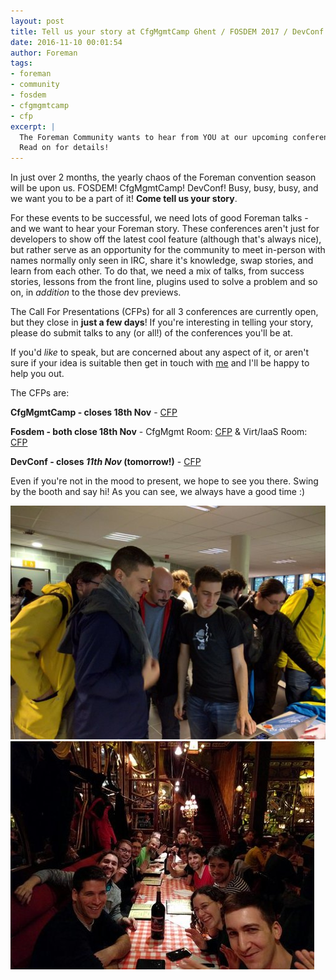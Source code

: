 ```yaml
---
layout: post
title: Tell us your story at CfgMgmtCamp Ghent / FOSDEM 2017 / DevConf
date: 2016-11-10 00:01:54
author: Foreman
tags:
- foreman
- community
- fosdem
- cfgmgmtcamp
- cfp
excerpt: |
  The Foreman Community wants to hear from YOU at our upcoming conferences.
  Read on for details!
---
```


In just over 2 months, the yearly chaos of the Foreman convention season will
be upon us. FOSDEM! CfgMgmtCamp! DevConf! Busy, busy, busy, and we want you to
be a part of it! **Come tell us your story**.

For these events to be successful, we need lots of good Foreman talks - and we
want to hear your Foreman story. These conferences aren't just for developers
to show off the latest cool feature (although that's always nice), but rather
serve as an opportunity for the community to meet in-person with names normally
only seen in IRC, share it's knowledge, swap stories, and learn from each
other. To do that, we need a mix of talks, from success stories, lessons from the front line, plugins used to solve a problem
and so on, in *addition* to the those dev previews.

The Call For Presentations (CFPs) for all 3 conferences are currently open, but
they close in **just a few days**! If you're interesting in telling your story,
please do submit talks to any (or all!) of the conferences you'll be at.

If you'd *like* to speak, but are concerned about any aspect of it, or aren't
sure if your idea is suitable then get in touch with [me][mail_greg] and I'll
be happy to help you out.

[mail_greg]: mailto:greg.sutcliffe@gmail.com

The CFPs are:

**CfgMgmtCamp - closes 18th Nov** -
[CFP](https://docs.google.com/forms/d/e/1FAIpQLSeAMyDhrz4Z-xcSvCIroDoA1EKy-FhWIRwg8CEwjB1Lt9GM_g/viewform?c=0&w=1)

**Fosdem - both close 18th Nov** - 
CfgMgmt Room: [CFP](https://lists.fosdem.org/pipermail/fosdem/2016-October/002459.html) &
Virt/IaaS Room: [CFP](http://www.ovirt.org/blog/2016/10/call-for-proposal-fosdem-2017)

**DevConf - closes *11th Nov* (tomorrow!)** - [CFP](https://devconf.cz/#cfp)

Even if you're not in the mood to present, we hope to see you there. Swing by
the booth and say hi! As you can see, we always have a good time :)

![FOSDEM Booth](/static/images/blog_images/2016-11-10-tell-us-your-story-at-cfgmgmtcamp-ghent/booth.jpg)
![CfgMgmt Dinner](/static/images/blog_images/2016-11-10-tell-us-your-story-at-cfgmgmtcamp-ghent/dinner.jpg)
